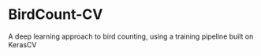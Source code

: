 # BirdCount-CV
A deep learning approach to bird counting, using a training pipeline built on KerasCV 
